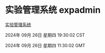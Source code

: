# 实验管理系统 expadmin
[实验管理系统](http://219.139.198.207:56808/expadmin-782313d2-e1b1-4ea7-932e-3a55e6a1a4d0/)

2024年 09月 26日 星期四 19:30:02 CST

2024年 09月 26日 星期四 11:30:02 GMT
